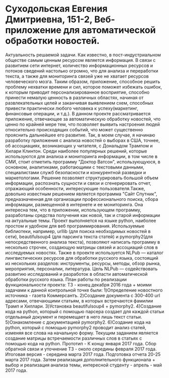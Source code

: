 # Суходольская Евгения Дмитриевна, 151-2, Веб-приложение для автоматической обработки новостей.
Актуальность решаемой задачи.
Как известно, в пост-индустриальном обществе самым ценным ресурсом является информация. В связи с развитием сети интернет, количество информационных ресурсов и потоков сведений настолько огромно, что для анализа и переработки текста, а также для мониторинга связей уже не хватает ресурсов человеческого мозга. Таким образом, приложение, способное решить проблему нехватки времени и сил, которое поможет избежать ошибок, к которым приводит персонализированное восприятие, способно принести немалую ценность в различных областях, начиная от развлекательных целей и заканчивая выявлением схем, способных привести практически любого человека к успеху(маркетинг, финансовые операции, и т.д.). В данном проекте рассматривается приложение, отвечающее за автоматическую обработку новостей, что ценно по крайней мере тем, что позволяет выявить настроения людей относительно происходящих событий, что может существенно прояснить дальнейшее его развитие. Так, в моем случае, я начинаю разработку приложения с анализа новостей о выборах в США, точнее, об ассоциациях, возникающих у читателя, с Дональдом Трампом и Хилари Клинтон. 
Среди наиболее популярных решений, которые используются для анализа и мониторинга информации, в том числе в СМИ, стоит отметить программу "Доктор Ватсон", использующуюся, в основном, аналитиками, работающими с текстовыми данными, специалистами служб безопасности и конкурентной разведки и маркетологами. Решение позволяет структурировать большой объем информации, распознать сущности и связи и сгенерировать отчет, отражающий особенности, интересующие пользователя.Также, довольно известным решением является программа "Сайт Спутник", предназначенная для организации профессионального поиска, сбора информации, размещенной в интернете и ее мониторинга. Она интересна тем, что в приложении, использующем программу, разработаны средства получения как новой, так и старой информации на актуальные темы.
Проект выполняется на языке python, наиболее простом и удобном для веб программирования. Используемые библиотеки, например, urllib (для поиска необходимых новостей в сети), beautifulsoup4 (для парсинга текста статей) и pymorphy2(для непосредственного анализа текста), позволяют написать программу в несколько строчек, создающую матрицы связей и ассоциаций слов в исследуемых новостях. Также в проекте используется NLPub — каталог лингвистических ресурсов для обработки русского языка, состоящий из нескольких разделов: инструменты, ресурсы, методы, обзор рынка, мероприятия, персоналии, литература. Цель NLPub — содействовать развитию исследований и разработок в области автоматической обработки русского языка.
План работы по реализации функциональности проекта:
ТЗ - конец декабря 2016 года + моими задачами к данной контрольной точке были:
1)Определение новостного источника - газета Коммерсантъ.
2)Создание документа с 300-400 url адресами, отвечающими статьям, в которых встречаются фамилии Трамп и Хиллари.
3)Установка beautifulsoup4 + pymorphy2.
4)Создание кода на python, который с помощью парсера создает для каждой статьи отдельаный документ и перемещает в него лишь текст статьи.
5)Ознакомление с документацией pymorphy2.
6)Создание кода на python, который с помощью pymorphy2 проводит анализ статей, изменяя все слова на начальную форму.
Текущим заданием является создание матрицы встречаемости различных слов в статьях с помощью кода на python.
Прототип - К концу января 2017 года.
Сбор обратной связи и уточнение ТЗ - около середины февраля 2017 года.
Итоговая версия - середина марта 2017 года.
Подготовка отчета 20-25 марта 2017 года.
Затем реализация дополнительного функционала + выбор и реализация анализа темы, интересной студенту - апрель - май 2017 года.
